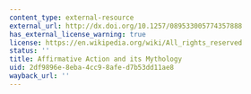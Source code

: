 ```yaml
---
content_type: external-resource
external_url: http://dx.doi.org/10.1257/089533005774357888
has_external_license_warning: true
license: https://en.wikipedia.org/wiki/All_rights_reserved
status: ''
title: Affirmative Action and its Mythology
uid: 2df9896e-8eba-4cc9-8afe-d7b53dd11ae8
wayback_url: ''
---
```

